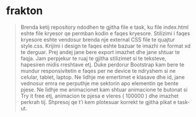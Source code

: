 # frakton
> Brenda ketij repository ndodhen te gjitha file e task, ku file index.html eshte file kryesor qe permban kodin e faqes kryesore. Stilizimi i faqes kryesore eshte vendosur brenda nje external CSS file te quajtur style.css. Krijimi i design te faqes eshte bazuar te imazhi ne format xd te derguar. Prej andej jane bere export imazhet dhe jane shtuar te faqja. Jam perpjekur te ruaj te gjitha stilizimet si te teksteve, hapesiren midis rreshtave etj. Duke perdorur Bootstrap kam bere te mundur responsivitetin e faqes per ne device te ndryshem si ne celular, tablet, laptop. Ne lidhje me emertimet e klasave dhe id, jane vednosur emra ne perputhje me sektorin apo elementin qe bente pjese. Ne lidhje me animacionet kam shtuar animacione te butonat si Try it free etj, animacion te pjesa e vleres ( 100000 ) dhe imazhet perkrah tij. Shpresoj qe t'i kem plotesuar korrekt te gjitha pikat e task-ut.
